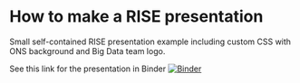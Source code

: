 # How to make a RISE presentation

Small self-contained RISE presentation example including custom CSS with ONS background and Big Data team logo. 

See this link for the presentation in Binder [![Binder](https://mybinder.org/badge.svg)](https://mybinder.org/v2/gh/ONSBigData/rise-presentation.git/master)

